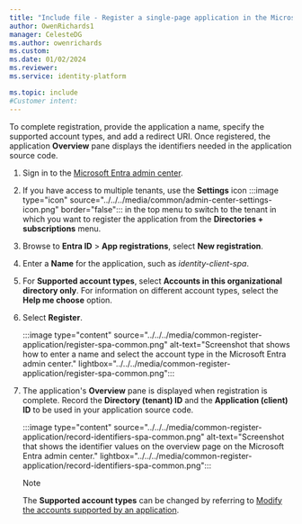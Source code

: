 ```yaml
---
title: "Include file - Register a single-page application in the Microsoft identity platform"
author: OwenRichards1
manager: CelesteDG
ms.author: owenrichards
ms.custom:
ms.date: 01/02/2024
ms.reviewer:
ms.service: identity-platform

ms.topic: include
#Customer intent:
---
```


To complete registration, provide the application a name, specify the supported account types, and add a redirect URI. Once registered, the application **Overview** pane displays the identifiers needed in the application source code.

1. Sign in to the [Microsoft Entra admin center](https://entra.microsoft.com).
1. If you have access to multiple tenants, use the **Settings** icon :::image type="icon" source="../../../media/common/admin-center-settings-icon.png" border="false"::: in the top menu to switch to the tenant in which you want to register the application from the **Directories + subscriptions** menu.
1. Browse to **Entra ID** > **App registrations**, select **New registration**.
1. Enter a **Name** for the application, such as *identity-client-spa*.
1. For **Supported account types**, select **Accounts in this organizational directory only**. For information on different account types, select the **Help me choose** option.
1. Select **Register**.

    :::image type="content" source="../../../media/common-register-application/register-spa-common.png" alt-text="Screenshot that shows how to enter a name and select the account type in the Microsoft Entra admin center." lightbox="../../../media/common-register-application/register-spa-common.png":::

1. The application's **Overview** pane is displayed when registration is complete. Record the **Directory (tenant) ID** and the **Application (client) ID** to be used in your application source code.

    :::image type="content" source="../../../media/common-register-application/record-identifiers-spa-common.png" alt-text="Screenshot that shows the identifier values on the overview page on the Microsoft Entra admin center." lightbox="../../../media/common-register-application/record-identifiers-spa-common.png":::

    >[!NOTE]
    > The **Supported account types** can be changed by referring to [Modify the accounts supported by an application](../../../howto-modify-supported-accounts.md).
